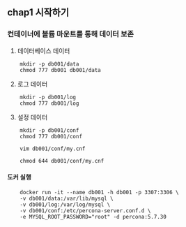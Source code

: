 
## chap1 시작하기

### 컨테이너에 볼륨 마운트를 통해 데이터 보존

1. 데이터베이스 데이터

```shell
    mkdir -p db001/data
    chmod 777 db001 db001/data
```

2. 로그 데이터

```shell
    mkdir -p db001/log
    chmod 777 db001/log
```

3. 설정 데이터

```shell
    mkdir -p db001/conf
    chmod 777 db001/conf

    vim db001/conf/my.cnf

    chmod 644 db001/conf/my.cnf
```

#### 도커 실행

```shell
    docker run -it --name db001 -h db001 -p 3307:3306 \
    -v db001/data:/var/lib/mysql \
    -v db001/log:/var/log/mysql \
    -v db001/conf:/etc/percona-server.conf.d \
    -e MYSQL_ROOT_PASSWORD="root" -d percona:5.7.30
```

